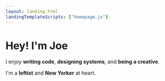 ```yaml
---
layout: landing.html
landingTemplateScripts: ["homepage.js"]
---
```


# Hey! I'm Joe

I enjoy **writing code**, **designing systems**, and **being a creative**.

I'm a **leftist** and **New Yorker** at heart.
